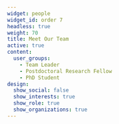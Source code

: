 ```yaml
---
widget: people
widget_id: order 7
headless: true
weight: 70
title: Meet Our Team
active: true
content:
  user_groups:
    - Team Leader
    - Postdoctoral Research Fellow
    - PhD Student
design:
  show_social: false
  show_interests: true
  show_role: true
  show_organizations: true
---
```

